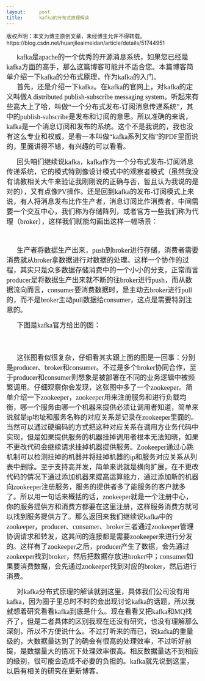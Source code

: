 ```yaml
---
layout:     post
title:      kafka的分布式原理解读
---
```

<div id="article_content" class="article_content clearfix csdn-tracking-statistics" data-pid="blog" data-mod="popu_307" data-dsm="post">
								<div class="article-copyright">
					版权声明：本文为博主原创文章，未经博主允许不得转载。					https://blog.csdn.net/huanjileaimeidan/article/details/51744951				</div>
								            <link rel="stylesheet" href="https://csdnimg.cn/release/phoenix/template/css/ck_htmledit_views-f76675cdea.css">
						<div class="htmledit_views" id="content_views">
                
<span style="font-family:'KaiTi_GB2312';font-size:18px;">      kafka是apache的一个优秀的开源消息系统，如果您已经是kafka方面的高手，那么这篇博客可能并不适合您。本篇博客简单介绍一下kafka的分布式原理，作为kafka的入门。<br>
      首先，还是介绍一下kafka。在kafka的官网上，对kafka的定义叫做A distributed publish-subscribe messaging system。听起来有些高大上了哈，叫做“一个分布式发布-订阅消息传递系统”，其中的publish-subscribe是发布和订阅的意思。所以准确的来说，kafka是一个消息订阅和发布的系统。这个不是我说的，我也没有这么专业和权威，是看一本叫做“kafka系列文档”的PDF里面说的，里面讲得不错，有兴趣的可以看看。<br></span>
<p><span style="font-family:'KaiTi_GB2312';font-size:18px;">      回头咱们继续说kafka，kafka作为一个分布式发布-订阅消息传递系统，它的模式特别像设计模式中的观察者模式（虽然我没有请教相关大牛来验证我刚刚说的正确与否，暂且认为我说的是对的），又有点像PV操作。还是回到kafka的发布-订阅模式上来说，有人将消息发布比作生产者，消息订阅比作消费者，中间需要一个交互中心，我们称为存储阵列，或者官方一些我们称为代理（broker），这样我们就能勾画出这样一幅场景：</span></p>
<p><span style="font-family:'KaiTi_GB2312';font-size:18px;">                      <img src="https://img-blog.csdn.net/20160623165108317?watermark/2/text/aHR0cDovL2Jsb2cuY3Nkbi5uZXQv/font/5a6L5L2T/fontsize/400/fill/I0JBQkFCMA==/dissolve/70/gravity/Center" alt=""><br></span></p>
<p><span style="font-family:'KaiTi_GB2312';font-size:18px;"></span></p>
<p><span style="font-family:'KaiTi_GB2312';font-size:18px;">      生产者将数据生产出来，push到broker进行存储，消费者需要消费就从broker拿数据进行对数据的处理。这样一个协作的过程，其实只是众多数据存储消费中的一个小小的分支，正常而言producer是将数据生产出来就不断的往broker进行push，而从数据流向而言，consumer要消费数据时，是主动去broker进行pull的，而不是broker主动pull数据给consumer，这点是需要特别注意的。</span></p>
<p><span style="font-family:'KaiTi_GB2312';font-size:18px;">      下图是kafka官方给出的图：</span></p>
<p style="text-align:center;"><img src="https://img-blog.csdn.net/20160623165151240?watermark/2/text/aHR0cDovL2Jsb2cuY3Nkbi5uZXQv/font/5a6L5L2T/fontsize/400/fill/I0JBQkFCMA==/dissolve/70/gravity/Center" alt=""><br></p>
<p style="text-align:left;"><br></p>
<p><span style="font-family:'KaiTi_GB2312';font-size:18px;">      这张图</span><span style="font-family:'KaiTi_GB2312';font-size:18px;">看似很复杂，仔细看其实跟上面的图是一回事：分别是producer、broker和consumer。不过是多个broker协同合作，至于producer和consumer则想象是被部署在不同的业务逻辑中被频繁调用。仔细观察你会发现，这张图中多了一个zookeeper。简单介绍一下zookeeper，zookeeper用来注册服务和进行负载均衡，哪一个服务由哪一个机器来提供必须让调用者知道，简单来说就是ip地址和服务名称的对应关系是记录在zookeeper里面的。当然可以通过硬编码的方式把这种对应关系在调用方业务代码中实现，但是如果提供服务的机器挂掉调用者根本无法知晓，如果不更改代码会继续请求挂掉机器提供服务。Zookeeper通过心跳机制可以检测挂掉的机器并将挂掉机器的ip和服务对应关系从列表中删除。至于支持高并发，简单来说就是横向扩展，在不更改代码的情况下通过添加机器来提高运算能力，通过添加新的机器向zookeeper注册服务，服务的提供者多了能服务的客户就多了。所以用一句话来概括的话，zookeeper就是一个注册中心，你的服务提供方和消费方都要在这里注册，这样服务消费方就可以找到服务提供方了。那么返回来我们继续说kafka中的zookeeper，producer、consumer、broker三者通过zookeeper管理协调请求和转发，这其间的连接都是需要zookeeper来进行分发的。这样有了zookeeper之后，producer产生了数据，会先通过zookeeper找到broker，然后把数据存放进broker中；consumer如果要消费数据，会先通过zookeeper找到对应的broker，然后进行消费。</span></p>
<p><span style="font-family:'KaiTi_GB2312';font-size:18px;">      对kafka分布式原理的解读就到这里，具体我们公司没有用kafka，因为圈子里总时不时的会出现讨论kafka的话题，所以我就想着研究看看kafka到底是什么。现在看看又把kafka和MQ找齐了，但是二者具体的区别我现在还没有研究，也没有理解那么深刻，所以不方便说什么。不过打听来的而已，说kafka的重量级的，大数据量达到了的确会有很高的处理效率，不过听好前提，是数据量大的情况下处理效率很高。相反数据量达不到相应的级别，很可能会造成不必要的负担的。kafka就先说到这里，以后有相关的研究在更新博客。</span></p>
<br>            </div>
                </div>